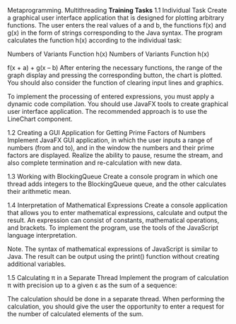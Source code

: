 Metaprogramming. Multithreading
**Training Tasks**
1.1 Individual Task
Create a graphical user interface application that is designed for plotting arbitrary functions. The user enters the real values of a and b, the functions f(x) and g(x) in the form of strings corresponding to the Java syntax. The program calculates the function h(x) according to the individual task:

Numbers of Variants
Function h(x)
Numbers of Variants
Function h(x)

f(x + a) + g(x – b)	
After entering the necessary functions, the range of the graph display and pressing the corresponding button, the chart is plotted. You should also consider the function of clearing input lines and graphics.

To implement the processing of entered expressions, you must apply a dynamic code compilation. You should use JavaFX tools to create graphical user interface application. The recommended approach is to use the LineChart component.

1.2 Creating a GUI Application for Getting Prime Factors of Numbers
Implement JavaFX GUI application, in which the user inputs a range of numbers (from and to), and in the window the numbers and their prime factors are displayed. Realize the ability to pause, resume the stream, and also complete termination and re-calculation with new data.

1.3 Working with BlockingQueue
Create a console program in which one thread adds integers to the BlockingQueue queue, and the other calculates their arithmetic mean.

1.4 Interpretation of Mathematical Expressions
Create a console application that allows you to enter mathematical expressions, calculate and output the result. An expression can consist of constants, mathematical operations, and brackets. To implement the program, use the tools of the JavaScript language interpretation.

Note. The syntax of mathematical expressions of JavaScript is similar to Java. The result can be output using the print() function without creating additional variables.

1.5 Calculating π in a Separate Thread
Implement the program of calculation π with precision up to a given ε as the sum of a sequence:


The calculation should be done in a separate thread. When performing the calculation, you should give the user the opportunity to enter a request for the number of calculated elements of the sum.
